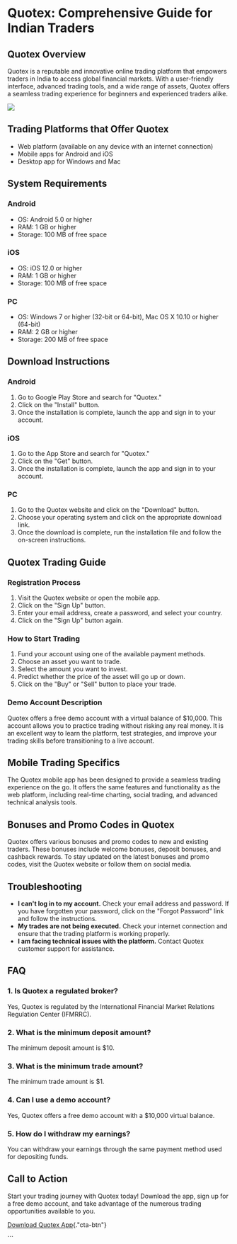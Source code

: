 # Quotex: Comprehensive Guide for Indian Traders

## Quotex Overview

Quotex is a reputable and innovative online trading platform that
empowers traders in India to access global financial markets. With a
user-friendly interface, advanced trading tools, and a wide range of
assets, Quotex offers a seamless trading experience for beginners and
experienced traders alike.

[![](https://static.quotex.io/files/5_en/300_250.jpg)](https://traff.sbs/brokerqxsignupf)

## Trading Platforms that Offer Quotex

-   Web platform (available on any device with an internet connection)
-   Mobile apps for Android and iOS
-   Desktop app for Windows and Mac

## System Requirements

### Android

-   OS: Android 5.0 or higher
-   RAM: 1 GB or higher
-   Storage: 100 MB of free space

### iOS

-   OS: iOS 12.0 or higher
-   RAM: 1 GB or higher
-   Storage: 100 MB of free space

### PC

-   OS: Windows 7 or higher (32-bit or 64-bit), Mac OS X 10.10 or higher
    (64-bit)
-   RAM: 2 GB or higher
-   Storage: 200 MB of free space

## Download Instructions

### Android

1.  Go to Google Play Store and search for "Quotex."
2.  Click on the "Install" button.
3.  Once the installation is complete, launch the app and sign in to
    your account.

### iOS

1.  Go to the App Store and search for "Quotex."
2.  Click on the "Get" button.
3.  Once the installation is complete, launch the app and sign in to
    your account.

### PC

1.  Go to the Quotex website and click on the "Download" button.
2.  Choose your operating system and click on the appropriate download
    link.
3.  Once the download is complete, run the installation file and follow
    the on-screen instructions.

## Quotex Trading Guide

### Registration Process

1.  Visit the Quotex website or open the mobile app.
2.  Click on the "Sign Up" button.
3.  Enter your email address, create a password, and select your
    country.
4.  Click on the "Sign Up" button again.

### How to Start Trading

1.  Fund your account using one of the available payment methods.
2.  Choose an asset you want to trade.
3.  Select the amount you want to invest.
4.  Predict whether the price of the asset will go up or down.
5.  Click on the "Buy" or "Sell" button to place your trade.

### Demo Account Description

Quotex offers a free demo account with a virtual balance of \$10,000.
This account allows you to practice trading without risking any real
money. It is an excellent way to learn the platform, test strategies,
and improve your trading skills before transitioning to a live account.

## Mobile Trading Specifics

The Quotex mobile app has been designed to provide a seamless trading
experience on the go. It offers the same features and functionality as
the web platform, including real-time charting, social trading, and
advanced technical analysis tools.

## Bonuses and Promo Codes in Quotex

Quotex offers various bonuses and promo codes to new and existing
traders. These bonuses include welcome bonuses, deposit bonuses, and
cashback rewards. To stay updated on the latest bonuses and promo codes,
visit the Quotex website or follow them on social media.

## Troubleshooting

-   **I can\'t log in to my account.** Check your email address and
    password. If you have forgotten your password, click on the
    "Forgot Password" link and follow the instructions.
-   **My trades are not being executed.** Check your internet connection
    and ensure that the trading platform is working properly.
-   **I am facing technical issues with the platform.** Contact Quotex
    customer support for assistance.

## FAQ

### 1. Is Quotex a regulated broker?

Yes, Quotex is regulated by the International Financial Market Relations
Regulation Center (IFMRRC).

### 2. What is the minimum deposit amount?

The minimum deposit amount is \$10.

### 3. What is the minimum trade amount?

The minimum trade amount is \$1.

### 4. Can I use a demo account?

Yes, Quotex offers a free demo account with a \$10,000 virtual balance.

### 5. How do I withdraw my earnings?

You can withdraw your earnings through the same payment method used for
depositing funds.

## Call to Action

Start your trading journey with Quotex today! Download the app, sign up
for a free demo account, and take advantage of the numerous trading
opportunities available to you.

[Download Quotex
App](\%22https://traff.sbs/quotexonelink\%22){."cta-btn"}

\`\`\`

